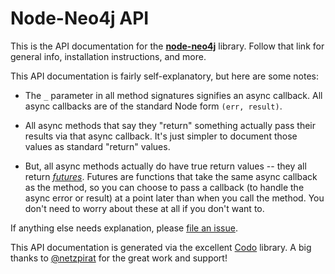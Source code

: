 # Node-Neo4j API

This is the API documentation for the **[node-neo4j][]** library. Follow that
link for general info, installation instructions, and more.

[node-neo4j]: https://github.com/thingdom/node-neo4j

This API documentation is fairly self-explanatory, but here are some notes:

- The `_` parameter in all method signatures signifies an async callback.
  All async callbacks are of the standard Node form `(err, result)`.

- All async methods that say they "return" something actually pass their
  results via that async callback. It's just simpler to document those values
  as standard "return" values.

- But, all async methods actually do have true return values -- they all
  return *[futures][]*. Futures are functions that take the same async
  callback as the method, so you can choose to pass a callback (to handle the
  async error or result) at a point later than when you call the method.
  You don't need to worry about these at all if you don't want to.

[futures]: https://github.com/Sage/streamlinejs#futures

If anything else needs explanation, please [file an issue][issues].

[issues]: https://github.com/thingdom/node-neo4j/issues

This API documentation is generated via the excellent [Codo][] library. A big
thanks to [@netzpirat][] for the great work and support!

[Codo]: https://github.com/netzpirat/codo
[@netzpirat]: https://github.com/netzpirat
